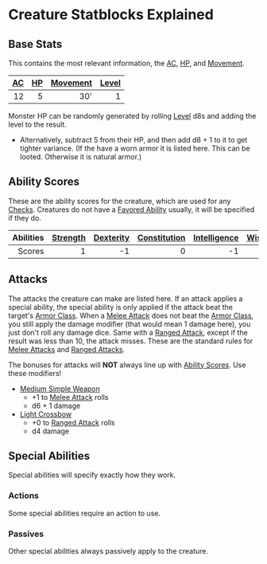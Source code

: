 # Creature Statblocks Explained

## Base Stats

This contains the most relevant information, the [AC](../../Player%20Characters/Derived%20Statistics/Armor%20Class.md), [HP](../../Player%20Characters/Derived%20Statistics/Health%20Points.md), and [Movement](../../Game%20Procedures/Movement.md).

| [AC](../../Player%20Characters/Derived%20Statistics/Armor%20Class.md) | [HP](../../Player%20Characters/Derived%20Statistics/Health%20Points.md) | [Movement](../../Game%20Procedures/Movement.md) | [Level](../../Player%20Characters/Derived%20Statistics/Level.md) |
| --------------------------------------------------------------------: | ----------------------------------------------------------------------: | ----------------------------------------------: | ---------------------------------------------------------------: |
|                                                                    12 |                                                                       5 |                                             30' |                                                                1 |

Monster HP can be randomly generated by rolling [Level](../../Player%20Characters/Derived%20Statistics/Level.md) d8s and adding the level to the result.

- Alternatively, subtract 5 from their HP, and then add d8 + 1 to it to get tighter variance.
(If the have a worn armor it is listed here. This can be looted. Otherwise it is natural armor.)

## Ability Scores

These are the ability scores for the creature, which are used for any [Checks](../../Game%20Procedures/Check.md). Creatures do not have a [Favored Ability](../../Player%20Characters/Favored%20Ability.md) usually, it will be specified if they do.

| Abilities | [Strength](../../Player%20Characters/Chosen%20Statistics/Strength.md) | [Dexterity](../../Player%20Characters/Chosen%20Statistics/Dexterity.md) | [Constitution](../../Player%20Characters/Chosen%20Statistics/Constitution.md) | [Intelligence](../../Player%20Characters/Chosen%20Statistics/Intelligence.md) | [Wisdom](../../Player%20Characters/Chosen%20Statistics/Wisdom.md)<br> | [Charisma](../../Player%20Characters/Chosen%20Statistics/Charisma.md)<br> |
| --------: | --------------------------------------------------------------------: | ----------------------------------------------------------------------: | ----------------------------------------------------------------------------: | ----------------------------------------------------------------------------: | --------------------------------------------------------------------: | ------------------------------------------------------------------------: |
|    Scores |                                                                     1 |                                                                      -1 |                                                                             0 |                                                                            -1 |                                                                     2 |                                                                         0 |

## Attacks

The attacks the creature can make are listed here. If an attack applies a special ability, the special ability is only applied if the attack beat the target's [Armor Class](../../Player%20Characters/Derived%20Statistics/Armor%20Class.md). When a [Melee Attack](../../Game%20Procedures/Melee%20Attack.md) does not beat the [Armor Class](../../Player%20Characters/Derived%20Statistics/Armor%20Class.md), you still apply the damage modifier (that would mean 1 damage here), you just don't roll any damage dice. Same with a [Ranged Attack](../../Game%20Procedures/Ranged%20Attack.md), except if the result was less than 10, the attack misses. These are the standard rules for [Melee Attacks](../../Game%20Procedures/Melee%20Attack.md) and [Ranged Attacks](../../Game%20Procedures/Ranged%20Attack.md).

The bonuses for attacks will **NOT** always line up with [Ability Scores](../../Player%20Characters/Chosen%20Statistics/Ability%20Scores.md). Use these modifiers!

- [Medium Simple Weapon](../../Items/Individual%20Item%20Cards/Weapons/Melee%20Weapons/Medium%20Simple%20Weapon.md)
	- +1 to [Melee Attack](../../Game%20Procedures/Melee%20Attack.md) rolls
	- d6 + 1 damage
- [Light Crossbow](../../Items/Individual%20Item%20Cards/Weapons/Ranged%20Weapons/Light%20Crossbow.md)
	- +0 to [Ranged Attack](../../Game%20Procedures/Ranged%20Attack.md) rolls
	- d4 damage

## Special Abilities

Special abilities will specify exactly how they work.

### Actions

Some special abilities require an action to use.

### Passives

Other special abilities always passively apply to the creature.
